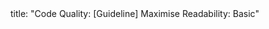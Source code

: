 <frontmatter>
title: "Code Quality: [Guideline] Maximise Readability: Basic"
</frontmatter>

<include src="navbar.md" boilerplate />

<include src="container-inPage-asFlat.md" boilerplate />
